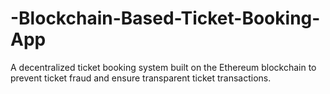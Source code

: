 # -Blockchain-Based-Ticket-Booking-App
A decentralized ticket booking system built on the Ethereum blockchain to prevent ticket fraud and ensure transparent ticket transactions.
